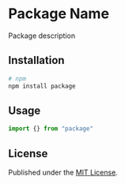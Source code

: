 # Package Name

Package description

## Installation

```sh
# npm
npm install package
```

## Usage

```typescript
import {} from "package"
```

## License

Published under the [MIT License](./LICENSE).
